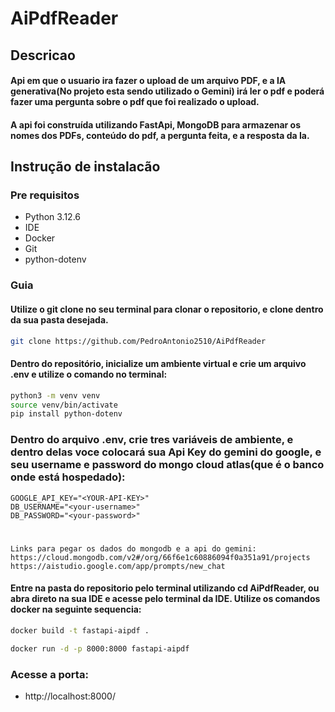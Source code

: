 # AiPdfReader

## Descricao
#### Api em que o usuario ira fazer o upload de um arquivo PDF, e a IA generativa(No projeto esta sendo utilizado o Gemini) irá ler o pdf e poderá fazer uma pergunta sobre o pdf que foi realizado o upload.

#### A api foi construída utilizando FastApi, MongoDB para armazenar os nomes dos PDFs, conteúdo do pdf, a pergunta feita, e a resposta da Ia.

## Instrução de instalacão

### Pre requisitos
 - Python 3.12.6
 - IDE
 - Docker
 - Git
 - python-dotenv

 ### Guia

 #### Utilize o git clone no seu terminal para clonar o repositorio, e clone dentro da sua pasta desejada.

 ```bash
git clone https://github.com/PedroAntonio2510/AiPdfReader
 ```

 #### Dentro do repositório, inicialize um ambiente virtual e crie um arquivo .env e utilize o comando no terminal:
 ```bash
python3 -m venv venv
source venv/bin/activate
pip install python-dotenv
 ```

 ### Dentro do arquivo .env, crie tres variáveis de ambiente, e dentro delas voce colocará sua Api Key do gemini do google, e seu username e password do mongo cloud atlas(que é o banco onde está hospedado): 

    GOOGLE_API_KEY="<YOUR-API-KEY>"
    DB_USERNAME="<your-username>"
    DB_PASSWORD="<your-password>"
#
    Links para pegar os dados do mongodb e a api do gemini: https://cloud.mongodb.com/v2#/org/66f6e1c60886094f0a351a91/projects
    https://aistudio.google.com/app/prompts/new_chat


 #### Entre na pasta do repositorio pelo terminal utilizando cd AiPdfReader, ou abra direto na sua IDE e acesse pelo terminal da IDE. Utilize os comandos docker na seguinte sequencia:

 ```bash
docker build -t fastapi-aipdf . 

docker run -d -p 8000:8000 fastapi-aipdf

 ```

 ### Acesse a porta: 
  - http://localhost:8000/



 



    